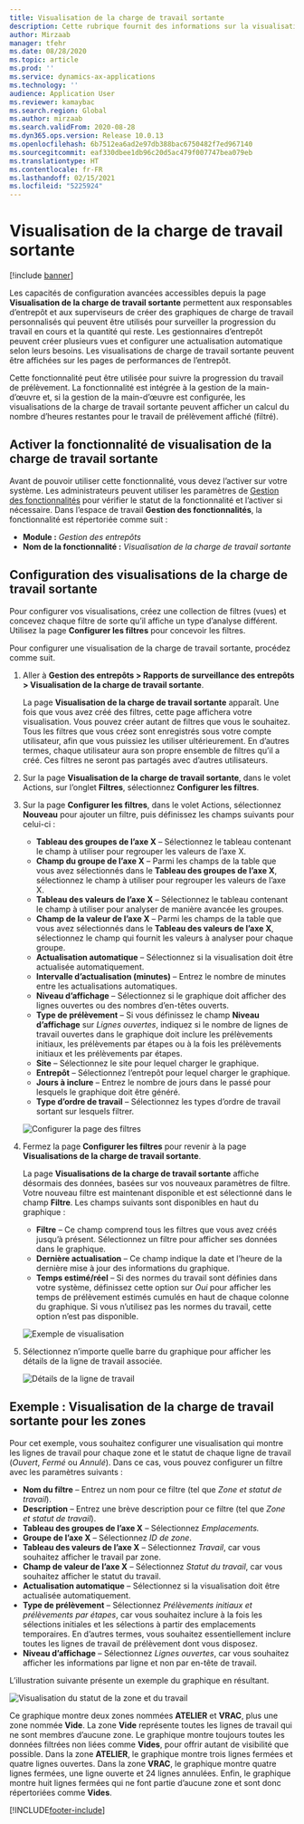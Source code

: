 ```yaml
---
title: Visualisation de la charge de travail sortante
description: Cette rubrique fournit des informations sur la visualisation de la charge de travail sortante. Cette fonctionnalité permet aux responsables d’entrepôt et aux superviseurs de créer des graphiques de charge de travail personnalisés qui peuvent être utilisés pour surveiller la progression du travail en cours et la quantité qui reste. Les gestionnaires d’entrepôt peuvent créer plusieurs vues et configurer une actualisation automatique selon leurs besoins.
author: Mirzaab
manager: tfehr
ms.date: 08/28/2020
ms.topic: article
ms.prod: ''
ms.service: dynamics-ax-applications
ms.technology: ''
audience: Application User
ms.reviewer: kamaybac
ms.search.region: Global
ms.author: mirzaab
ms.search.validFrom: 2020-08-28
ms.dyn365.ops.version: Release 10.0.13
ms.openlocfilehash: 6b7512ea6ad2e97db388bac6750482f7ed967140
ms.sourcegitcommit: eaf330dbee1db96c20d5ac479f007747bea079eb
ms.translationtype: HT
ms.contentlocale: fr-FR
ms.lasthandoff: 02/15/2021
ms.locfileid: "5225924"
---
```

# <a name="outbound-workload-visualization"></a>Visualisation de la charge de travail sortante

[!include [banner](../includes/banner.md)]

Les capacités de configuration avancées accessibles depuis la page **Visualisation de la charge de travail sortante** permettent aux responsables d’entrepôt et aux superviseurs de créer des graphiques de charge de travail personnalisés qui peuvent être utilisés pour surveiller la progression du travail en cours et la quantité qui reste. Les gestionnaires d’entrepôt peuvent créer plusieurs vues et configurer une actualisation automatique selon leurs besoins. Les visualisations de charge de travail sortante peuvent être affichées sur les pages de performances de l’entrepôt.

Cette fonctionnalité peut être utilisée pour suivre la progression du travail de prélèvement. La fonctionnalité est intégrée à la gestion de la main-d’œuvre et, si la gestion de la main-d’œuvre est configurée, les visualisations de la charge de travail sortante peuvent afficher un calcul du nombre d’heures restantes pour le travail de prélèvement affiché (filtré).

## <a name="turn-on-the-outbound-workload-visualization-feature"></a>Activer la fonctionnalité de visualisation de la charge de travail sortante

Avant de pouvoir utiliser cette fonctionnalité, vous devez l’activer sur votre système. Les administrateurs peuvent utiliser les paramètres de [Gestion des fonctionnalités](../../fin-ops-core/fin-ops/get-started/feature-management/feature-management-overview.md) pour vérifier le statut de la fonctionnalité et l’activer si nécessaire. Dans l’espace de travail **Gestion des fonctionnalités**, la fonctionnalité est répertoriée comme suit :

- **Module :** *Gestion des entrepôts*
- **Nom de la fonctionnalité :** *Visualisation de la charge de travail sortante*

## <a name="set-up-outbound-workload-visualizations"></a>Configuration des visualisations de la charge de travail sortante

Pour configurer vos visualisations, créez une collection de filtres (vues) et concevez chaque filtre de sorte qu’il affiche un type d’analyse différent. Utilisez la page **Configurer les filtres** pour concevoir les filtres.

Pour configurer une visualisation de la charge de travail sortante, procédez comme suit.

1. Aller à **Gestion des entrepôts \> Rapports de surveillance des entrepôts \> Visualisation de la charge de travail sortante**.

    La page **Visualisation de la charge de travail sortante** apparaît. Une fois que vous avez créé des filtres, cette page affichera votre visualisation. Vous pouvez créer autant de filtres que vous le souhaitez. Tous les filtres que vous créez sont enregistrés sous votre compte utilisateur, afin que vous puissiez les utiliser ultérieurement. En d’autres termes, chaque utilisateur aura son propre ensemble de filtres qu’il a créé. Ces filtres ne seront pas partagés avec d’autres utilisateurs.

1. Sur la page **Visualisation de la charge de travail sortante**, dans le volet Actions, sur l’onglet **Filtres**, sélectionnez **Configurer les filtres**.
1. Sur la page **Configurer les filtres**, dans le volet Actions, sélectionnez **Nouveau** pour ajouter un filtre, puis définissez les champs suivants pour celui-ci :

    - **Tableau des groupes de l’axe X** – Sélectionnez le tableau contenant le champ à utiliser pour regrouper les valeurs de l’axe X.
    - **Champ du groupe de l’axe X** – Parmi les champs de la table que vous avez sélectionnés dans le **Tableau des groupes de l’axe X**, sélectionnez le champ à utiliser pour regrouper les valeurs de l’axe X.
    - **Tableau des valeurs de l’axe X** – Sélectionnez le tableau contenant le champ à utiliser pour analyser de manière avancée les groupes.
    - **Champ de la valeur de l’axe X** – Parmi les champs de la table que vous avez sélectionnés dans le **Tableau des valeurs de l’axe X**, sélectionnez le champ qui fournit les valeurs à analyser pour chaque groupe.
    - **Actualisation automatique** – Sélectionnez si la visualisation doit être actualisée automatiquement.
    - **Intervalle d’actualisation (minutes)** – Entrez le nombre de minutes entre les actualisations automatiques.
    - **Niveau d’affichage** – Sélectionnez si le graphique doit afficher des lignes ouvertes ou des nombres d’en-têtes ouverts.
    - **Type de prélèvement** – Si vous définissez le champ **Niveau d’affichage** sur _Lignes ouvertes_, indiquez si le nombre de lignes de travail ouvertes dans le graphique doit inclure les prélèvements initiaux, les prélèvements par étapes ou à la fois les prélèvements initiaux et les prélèvements par étapes.
    - **Site** – Sélectionnez le site pour lequel charger le graphique.
    - **Entrepôt** – Sélectionnez l’entrepôt pour lequel charger le graphique.
    - **Jours à inclure** – Entrez le nombre de jours dans le passé pour lesquels le graphique doit être généré.
    - **Type d’ordre de travail** – Sélectionnez les types d’ordre de travail sortant sur lesquels filtrer.

    ![Configurer la page des filtres](media/work-viz-filters-1.png "Configurer la page des filtres")

1. Fermez la page **Configurer les filtres** pour revenir à la page **Visualisations de la charge de travail sortante**.

    La page **Visualisations de la charge de travail sortante** affiche désormais des données, basées sur vos nouveaux paramètres de filtre. Votre nouveau filtre est maintenant disponible et est sélectionné dans le champ **Filtre**. Les champs suivants sont disponibles en haut du graphique :

    - **Filtre** – Ce champ comprend tous les filtres que vous avez créés jusqu’à présent. Sélectionnez un filtre pour afficher ses données dans le graphique.
    - **Dernière actualisation** – Ce champ indique la date et l’heure de la dernière mise à jour des informations du graphique.
    - **Temps estimé/réel** – Si des normes du travail sont définies dans votre système, définissez cette option sur *Oui* pour afficher les temps de prélèvement estimés cumulés en haut de chaque colonne du graphique. Si vous n’utilisez pas les normes du travail, cette option n’est pas disponible.

    ![Exemple de visualisation](media/work-viz-chart.png "Exemple de visualisation")

1. Sélectionnez n’importe quelle barre du graphique pour afficher les détails de la ligne de travail associée.

    ![Détails de la ligne de travail](media/work-viz-work-details.png "Détails de la ligne de travail")

## <a name="example-outbound-workload-visualization-for-zones"></a>Exemple : Visualisation de la charge de travail sortante pour les zones

Pour cet exemple, vous souhaitez configurer une visualisation qui montre les lignes de travail pour chaque zone et le statut de chaque ligne de travail (_Ouvert_, _Fermé_ ou _Annulé_). Dans ce cas, vous pouvez configurer un filtre avec les paramètres suivants :

- **Nom du filtre** – Entrez un nom pour ce filtre (tel que _Zone et statut de travail_).
- **Description** – Entrez une brève description pour ce filtre (tel que _Zone et statut de travail_).
- **Tableau des groupes de l’axe X** – Sélectionnez _Emplacements._
- **Groupe de l’axe X** – Sélectionnez _ID de zone_.
- **Tableau des valeurs de l’axe X** – Sélectionnez _Travail_, car vous souhaitez afficher le travail par zone.
- **Champ de valeur de l’axe X** – Sélectionnez _Statut du travail_, car vous souhaitez afficher le statut du travail.
- **Actualisation automatique** – Sélectionnez si la visualisation doit être actualisée automatiquement.
- **Type de prélèvement** – Sélectionnez _Prélèvements initiaux et prélèvements par étapes_, car vous souhaitez inclure à la fois les sélections initiales et les sélections à partir des emplacements temporaires. En d’autres termes, vous souhaitez essentiellement inclure toutes les lignes de travail de prélèvement dont vous disposez.
- **Niveau d’affichage** – Sélectionnez _Lignes ouvertes_, car vous souhaitez afficher les informations par ligne et non par en-tête de travail.

L’illustration suivante présente un exemple du graphique en résultant.

![Visualisation du statut de la zone et du travail](media/work-viz-chart.png "Visualisation du statut de la zone et du travail")

Ce graphique montre deux zones nommées **ATELIER** et **VRAC**, plus une zone nommée **Vide**. La zone **Vide** représente toutes les lignes de travail qui ne sont membres d’aucune zone. Le graphique montre toujours toutes les données filtrées non liées comme **Vides**, pour offrir autant de visibilité que possible. Dans la zone **ATELIER**, le graphique montre trois lignes fermées et quatre lignes ouvertes. Dans la zone **VRAC**, le graphique montre quatre lignes fermées, une ligne ouverte et 24 lignes annulées. Enfin, le graphique montre huit lignes fermées qui ne font partie d’aucune zone et sont donc répertoriées comme **Vides**.


[!INCLUDE[footer-include](../../includes/footer-banner.md)]